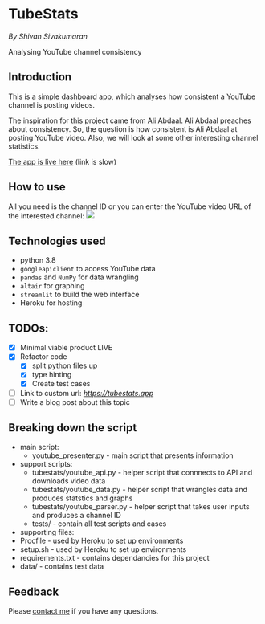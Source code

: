 # TubeStats

*By Shivan Sivakumaran*

Analysing YouTube channel consistency

## Introduction

This is a simple dashboard app, which analyses how consistent a YouTube channel is posting videos.

The inspiration for this project came from Ali Abdaal. Ali Abdaal preaches about consistency. So, the question is how consistent is Ali Abdaal at posting YouTube video. Also, we will look at some other interesting channel statistics.

[The app is live here](https://tubestats0.herokuapp.com) (link is slow)

## How to use

All you need is the channel ID or you can enter the YouTube video URL of the interested channel:
![](tubestats_parsing.gif) 

## Technologies used
- python 3.8
- `googleapiclient` to access YouTube data
- `pandas` and `NumPy` for data wrangling 
- `altair` for graphing
- `streamlit` to build the web interface 
- Heroku for hosting

## TODOs:
- [X] Minimal viable product LIVE
- [X] Refactor code
	- [X] split python files up
	- [X] type hinting
	- [X] Create test cases
- [ ] Link to custom url: *https://tubestats.app*
- [ ] Write a blog post about this topic

## Breaking down the script

- main script:
	- youtube_presenter.py - main script that presents information
- support scripts:
	- tubestats/youtube_api.py - helper script that connnects to API and downloads video data
	- tubestats/youtube_data.py - helper script that wrangles data and produces statstics and graphs
	- tubestats/youtube_parser.py - helper script that takes user inputs and produces a channel ID
	- tests/ - contain all test scripts and cases
- supporting files:
- Procfile - used by Heroku to set up environments
- setup.sh - used by Heroku to set up environments
- requirements.txt - contains dependancies for this project
- data/ - contains test data

## Feedback

Please [contact me](mailto:shivan@shivansivakumaran.com) if you have any questions.
